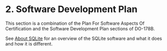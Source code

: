 # 2\. Software Development Plan



This section is a combination of the Plan For Software Aspects Of
Certification and the Software Development Plan sections of DO\-178B.





See [About SQLite](about.html) for an overview of the
SQLite software and what it does and how it is different.



